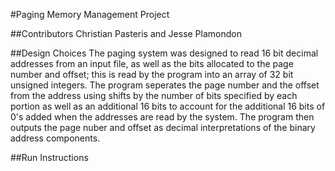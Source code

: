 #Paging Memory Management Project

##Contributors
Christian Pasteris and Jesse Plamondon

##Design Choices
The paging system was designed to read 16 bit decimal addresses from an input file, as well as the bits allocated to the page number and offset; this is read by the program
into an array of 32 bit unsigned integers. The program seperates the page number and the offset from the address using shifts by the number of bits specified by each portion as well as an additional
16 bits to account for the additional 16 bits of 0's added when the addresses are read by the system. The program then outputs the page nuber and offset as decimal interpretations
of the binary address components.

##Run Instructions
